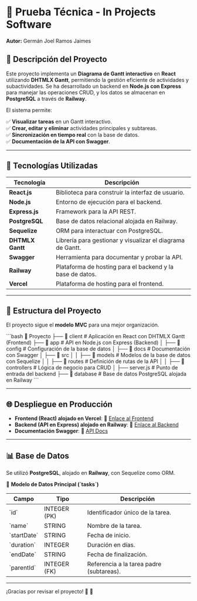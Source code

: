 # **📌 Prueba Técnica - In Projects Software**  

**Autor:** Germán Joel Ramos Jaimes  

## **📍 Descripción del Proyecto**  

Este proyecto implementa un **Diagrama de Gantt interactivo** en **React** utilizando **DHTMLX Gantt**, permitiendo la gestión eficiente de actividades y subactividades. Se ha desarrollado un backend en **Node.js con Express** para manejar las operaciones CRUD, y los datos se almacenan en **PostgreSQL** a través de **Railway**.  

El sistema permite:  

✅ **Visualizar tareas** en un Gantt interactivo.  
✅ **Crear, editar y eliminar** actividades principales y subtareas.  
✅ **Sincronización en tiempo real** con la base de datos.  
✅ **Documentación de la API con Swagger**.  

---

## **🚀 Tecnologías Utilizadas**  

| Tecnología      | Descripción |
|---------------|------------|
| **React.js**  | Biblioteca para construir la interfaz de usuario. |
| **Node.js**   | Entorno de ejecución para el backend. |
| **Express.js** | Framework para la API REST. |
| **PostgreSQL** | Base de datos relacional alojada en Railway. |
| **Sequelize** | ORM para interactuar con PostgreSQL. |
| **DHTMLX Gantt** | Librería para gestionar y visualizar el diagrama de Gantt. |
| **Swagger**   | Herramienta para documentar y probar la API. |
| **Railway**   | Plataforma de hosting para el backend y la base de datos. |
| **Vercel**    | Plataforma de hosting para el frontend. |

---

## **📂 Estructura del Proyecto**  

El proyecto sigue el **modelo MVC** para una mejor organización.  

\`\`\`bash
📂 Proyecto
 ├── 📁 client  # Aplicación en React con DHTMLX Gantt (Frontend)
 ├── 📁 app     # API en Node.js con Express (Backend)
 │    ├── 📁 config      # Configuración de la base de datos
 │    ├── 📁 docs        # Documentación con Swagger
 │    ├── 📁 src
 │    │    ├── 📁 models      # Modelos de la base de datos con Sequelize
 │    │    ├── 📁 routes      # Definición de rutas de la API
 │    │    ├── 📁 controllers # Lógica de negocio para CRUD
 │    ├── server.js     # Punto de entrada del backend
 ├── 📁 database  # Base de datos PostgreSQL alojada en Railway
\`\`\`

---

## **🌐 Despliegue en Producción**  

- **Frontend (React) alojado en Vercel**: 🔗 [Enlace al Frontend](https://gantt-react.vercel.app)  
- **Backend (API en Express) alojado en Railway**: 🔗 [Enlace al Backend](https://gantt-react-prueba-tecnica-production.up.railway.app/health/status)  
- **Documentación Swagger**: 🔗 [API Docs](https://gantt-react-prueba-tecnica-production.up.railway.app/api-docs/#/)  

---

## **📊 Base de Datos**  

Se utilizó **PostgreSQL**, alojado en **Railway**, con Sequelize como ORM.  

📌 **Modelo de Datos Principal (\`tasks\`)**  

| Campo      | Tipo           | Descripción |
|------------|--------------|-------------|
| \`id\`       | INTEGER (PK) | Identificador único de la tarea. |
| \`name\`     | STRING       | Nombre de la tarea. |
| \`startDate\` | STRING      | Fecha de inicio. |
| \`duration\`  | INTEGER     | Duración en días. |
| \`endDate\`   | STRING      | Fecha de finalización. |
| \`parentId\`  | INTEGER (FK) | Referencia a la tarea padre (subtareas). |

---

¡Gracias por revisar el proyecto! 🎉 🚀
